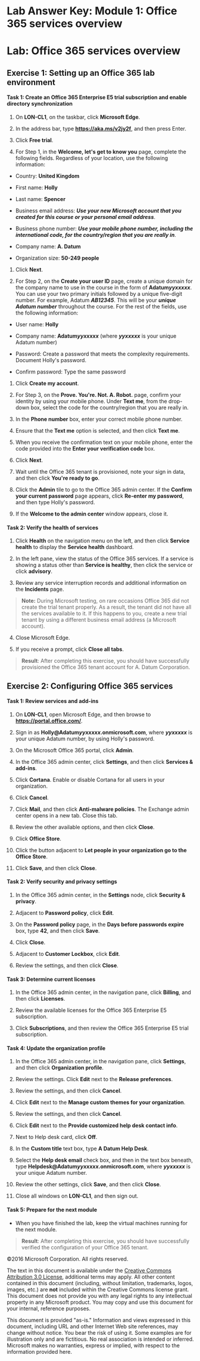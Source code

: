 ﻿# Lab Answer Key:  Module 1: Office 365 services overview
# Lab: Office 365 services overview
  
## Exercise 1: Setting up an Office 365 lab environment
  
#### Task 1: Create an Office 365 Enterprise E5 trial subscription and enable directory synchronization
  
1. On  **LON-CL1**, on the taskbar, click  **Microsoft Edge**.

2. In the address bar, type **https://aka.ms/v2jy2f**, and then press Enter.

3. Click  **Free trial**.

4. For Step 1, in the  **Welcome, let's get to know you** page, complete the following fields. Regardless of your location, use the following information:


  - Country:  **United Kingdom**

  - First name:  **Holly**

  - Last name: **Spencer**

  - Business email address:  ***Use your new Microsoft account that you created for this course or your personal email address***.

  - Business phone number:  ***Use your mobile phone number, including the international code, for the country/region that you are really in***.

  - Company name:  **A. Datum**

  - Organization size:  **50-249 people**


1. Click  **Next**.

2. For Step 2, on the  **Create your user ID** page, create a unique domain for the company name to use in the course in the form of **Adatum*yyxxxxx***. You can use your two primary initials followed by a unique five-digit number. For example, Adatum ***AB12345***. This will be your ***unique Adatum number*** throughout the course. For the rest of the fields, use the following information:


  - User name:  **Holly**

  - Company name:  **Adatum*yyxxxxx*** (where ***yyxxxxx*** is your unique Adatum number)

  - Password:  Create a password that meets the complexity requirements. Document Holly's password.

  - Confirm password:  Type the same password


1. Click  **Create my account**.

2. For Step 3, on the  **Prove. You're. Not. A. Robot.** page, confirm your identity by using your mobile phone. Under **Text me**, from the drop-down box, select the code for the country/region that you are really in.

3. In the  **Phone number** box, enter your correct mobile phone number.

4. Ensure that the  **Text me** option is selected, and then click **Text me**.

5. When you receive the confirmation text on your mobile phone, enter the code provided into the  **Enter your verification code** box.

6. Click  **Next**.

7. Wait until the Office 365 tenant is provisioned, note your sign in data, and then click  **You're ready to go**.

8. Click the  **Admin** tile to go to the Office 365 admin center. If the **Confirm your current password** page appears, click **Re-enter my password**, and then type Holly's password.

9. If the  **Welcome to the admin center** window appears, close it.



#### Task 2: Verify the health of services
  
1. Click  **Health** on the navigation menu on the left, and then click **Service health** to display the **Service health** dashboard.

2. In the left pane, view the status of the Office 365 services. If a service is showing a status other than  **Service is healthy**, then click the service or click  **advisory**.

3. Review any service interruption records and additional information on the  **Incidents** page.

>  **Note:** During Microsoft testing, on rare occasions Office 365 did not create the trial tenant properly. As a result, the tenant did not have all the services available to it. If this happens to you, create a new trial tenant by using a different business email address (a Microsoft account).

4. Close Microsoft Edge.

5. If you receive a prompt, click  **Close all tabs**.


>  **Result**: After completing this exercise, you should have successfully provisioned the Office 365 tenant account for A. Datum Corporation.


## Exercise 2: Configuring Office 365 services
  
#### Task 1: Review services and add-ins
  
1. On  **LON-CL1**, open Microsoft Edge, and then browse to  **https://portal.office.com/**.

2. Sign in as  **Holly@Adatum*yyxxxxx*.onmicrosoft.com**, where ***yyxxxxx*** is your unique Adatum number, by using Holly's password.

3. On the Microsoft Office 365 portal, click  **Admin**.

4. In the Office 365 admin center, click  **Settings**, and then click  **Services &amp; add-ins**.

5. Click  **Cortana**. Enable or disable Cortana for all users in your organization.

6. Click  **Cancel**.

7. Click  **Mail**, and then click  **Anti-malware policies**. The Exchange admin center opens in a new tab. Close this tab.

8. Review the other available options, and then click  **Close**.

9. Click  **Office Store**.

10. Click the button adjacent to  **Let people in your organization go to the Office Store**.

11. Click  **Save**, and then click  **Close**.



#### Task 2: Verify security and privacy settings
  
1. In the Office 365 admin center, in the  **Settings** node, click **Security &amp; privacy**.

2. Adjacent to  **Password policy**, click  **Edit**.

3. On the  **Password policy** page, in the **Days before passwords expire** box, type **42**, and then click  **Save**.

4. Click  **Close**.

5. Adjacent to  **Customer Lockbox**, click  **Edit**.

6. Review the settings, and then click  **Close**.



#### Task 3: Determine current licenses
  
1. In the Office 365 admin center, in the navigation pane, click  **Billing**, and then click  **Licenses**.

2. Review the available licenses for the Office 365 Enterprise E5 subscription.

3. Click  **Subscriptions**, and then review the Office 365 Enterprise E5 trial subscription.



#### Task 4: Update the organization profile
  
1. In the Office 365 admin center, in the navigation pane, click  **Settings**, and then click  **Organization profile**.

2. Review the settings. Click  **Edit** next to the **Release preferences**.

3. Review the settings, and then click  **Cancel**.

4. Click  **Edit** next to the **Manage custom themes for your organization**.

5. Review the settings, and then click  **Cancel**.

6. Click  **Edit** next to the **Provide customized help desk contact info**.

7. Next to Help desk card, click  **Off**.

8. In the  **Custom title** text box, type **A Datum Help Desk**.

9. Select the  **Help desk email** check box, and then in the text box beneath, type **Helpdesk@Adatum*yyxxxxx*.onmicrosoft.com**, where  ***yyxxxxx*** is your unique Adatum number.

10. Review the other settings, click  **Save**, and then click  **Close**.

11. Close all windows on  **LON-CL1**, and then sign out.



#### Task 5: Prepare for the next module
  
- When you have finished the lab, keep the virtual machines running for the next module.


>  **Result**: After completing this exercise, you should have successfully verified the configuration of your Office 365 tenant.



©2016 Microsoft Corporation. All rights reserved.

The text in this document is available under the [Creative Commons Attribution 3.0 License](https://creativecommons.org/licenses/by/3.0/legalcode "Creative Commons Attribution 3.0 License"), additional terms may apply.  All other content contained in this document (including, without limitation, trademarks, logos, images, etc.) are **not** included within the Creative Commons license grant.  This document does not provide you with any legal rights to any intellectual property in any Microsoft product. You may copy and use this document for your internal, reference purposes.

This document is provided "as-is." Information and views expressed in this document, including URL and other Internet Web site references, may change without notice. You bear the risk of using it. Some examples are for illustration only and are fictitious. No real association is intended or inferred. Microsoft makes no warranties, express or implied, with respect to the information provided here.

  
